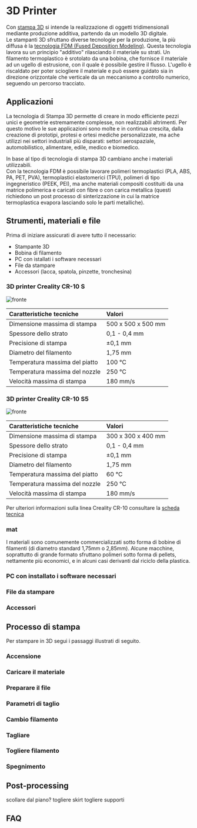 # 3D Printer

<!-- inserire indice -->

Con [stampa 3D](https://it.wikipedia.org/wiki/Stampa_3D) si intende la realizzazione di oggetti tridimensionali mediante produzione additiva, partendo da un modello 3D digitale.   
Le stampanti 3D sfruttano diverse tecnologie per la produzione, la più diffusa è la [tecnologia FDM (Fused Deposition Modeling)](https://it.wikipedia.org/wiki/Modellazione_a_deposizione_fusa). Questa tecnologia lavora su un principio "additivo" rilasciando il materiale su strati. Un filamento termoplastico è srotolato da una bobina, che fornisce il materiale ad un ugello di estrusione, con il quale è possibile gestire il flusso. L'ugello è riscaldato per poter sciogliere il materiale e può essere guidato sia in direzione orizzontale che verticale da un meccanismo a controllo numerico, seguendo un percorso tracciato.

## Applicazioni

La tecnologia di Stampa 3D permette di creare in modo efficiente pezzi unici e geometrie estremamente complesse, non realizzabili altrimenti. Per questo motivo le sue applicazioni sono molte e in continua crescita, dalla creazione di prototipi, protesi e ortesi mediche personalizzate, ma ache utilizzi nei settori industriali più disparati: settori aerospaziale, automobilistico, alimentare, edile, medico e biomedico.

In base al tipo di tecnologia di stampa 3D cambiano anche i materiali utilizzabili.   
Con la tecnologia FDM è possibile lavorare polimeri termoplastici (PLA, ABS, PA, PET, PVA), termoplastici elastomerici (TPU), polimeri di tipo ingegneristico (PEEK, PEI), ma anche materiali compositi costituiti da una matrice polimerica e caricati con fibre o con carica metallica (questi richiedono un post processo di sinterizzazione in cui la matrice termoplastica evapora lasciando solo le parti metalliche).

## Strumenti, materiali e file
Prima di iniziare assicurati di avere tutto il necessario:
- Stampante 3D
- Bobina di filamento
- PC con istallati i software necessari
- File da stampare
- Accessori (lacca, spatola, pinzette, tronchesina)

### 3D printer Creality CR-10 S

![fronte ](img/)    

| Caratteristiche tecniche           | Valori                                   |   
|:-----------------------------------|:-----------------------------------------|   
| Dimensione massima di stampa       | 500 x 500 x 500 mm                       |   
| Spessore dello strato              | 0,1 - 0,4 mm                             |   
| Precisione di stampa               | ±0,1 mm                                  |   
| Diametro del filamento             | 1,75 mm                                  |   
| Temperatura massima del piatto     | 100 ℃                                   |   
| Temperatura massima del nozzle     | 250 ℃                                   |   
| Velocità massima di stampa         | 180 mm/s                                 |   
   
   
### 3D printer Creality CR-10 S5

![fronte ](img/)   

| Caratteristiche tecniche           | Valori                                   |   
|:-----------------------------------|:-----------------------------------------|   
| Dimensione massima di stampa       | 300 x 300 x 400 mm                       |   
| Spessore dello strato              | 0,1 - 0,4 mm                             |   
| Precisione di stampa               | ±0,1 mm                                  |   
| Diametro del filamento             | 1,75 mm                                  |   
| Temperatura massima del piatto     | 60 ℃                                    |   
| Temperatura massima del nozzle     | 250 ℃                                   |   
| Velocità massima di stampa         | 180 mm/s                                 |     


Per ulteriori informazioni sulla linea Creality CR-10 consultare la [scheda tecnica](src/cr10-user-manual.PDF)

### mat
I materiali sono comunemente commercializzati sotto forma di bobine di filamenti (di diametro standard 1,75mm o 2,85mm). Alcune macchine, soprattutto di grande formato sfruttano polimeri sotto forma di pellets, nettamente più economici, e in alcuni casi derivanti dal riciclo della plastica.

### PC con installato i software necessari


### File da stampare


### Accessori


## Processo di stampa

Per stampare in 3D segui i passaggi illustrati di seguito.

### Accensione



### Caricare il materiale 



### Preparare il file



### Parametri di taglio


### Cambio filamento



### Tagliare


### Togliere filamento



### Spegnimento 

 

## Post-processing

scollare dal piano?
togliere skirt
togliere supporti



## FAQ
<!-- quali sono i problemi più frequenti? -->